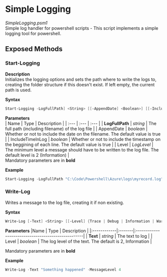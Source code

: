# Simple Logging  
*SimpleLogging.psm1*  
Simple log handler for powershell scripts - This script implements a simple logging tool for powershell.  
   
## Exposed Methods
### Start-Logging
**Description**  
Initializes the logging options and sets the path where to write the logs to, creating the folder structure if this doesn't exist. If left empty, the current path is used.  
  
**Syntax**
```ps1
Start-Logging -LogFullPath] <String> [[-AppendDate] <Boolean>] [[-IncludeTimeInLog] <Boolean>] [[-Level] {Trace | Debug | Information | Warning | Error | Critical | None}] [<CommonParameters>]
```
  
**Parameters**  
| Name | Type | Description |
| :--- | :--- | :--- |
| **LogFullPath** | *string* | The full path (including filename) of the log file |
| AppendDate | *boolean* | Whether or not to include the date on the filename. The default value is true |
| IncludeTimeInLog | *boolean* | Whether or not to include the timestamp on the beggining of each line. The default value is true |
| Level | *LogLevel* | The minimum level a message should have to be written to the log file. The default level is 2 (Information) |  
Mandatory parameters are in **bold**

**Example**
```ps1
Start-Logging -LogFullPath "C:\Code\Powershell\Azure\logs\myrecord.log"
```
    
      
### Write-Log
Writes a message to the log file, creating it if non existing.  
  
**Syntax**
```ps1
Write-Log [-Text] <String> [[-Level] {Trace | Debug | Information | Warning | Error | Critical | None}] [<CommonParameters>]
```
  
**Parameters**
|Name | Type | Description |
|:------------|:-------|:---------------------------------------------------|
| **Text** | *string* | The text to log |
| Level | *boolean* | The log level of the text. The default is 2, Information |

Mandatory parameters are in **bold**

**Example**
```ps1
Write-Log -Text "Something happened" -MessageLevel 4
```  
